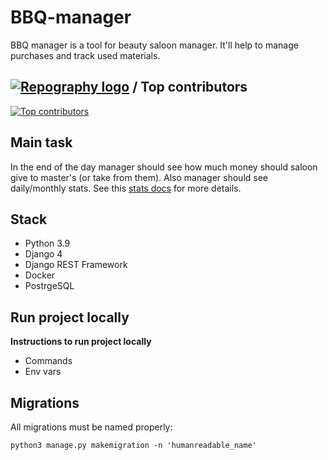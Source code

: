 # BBQ-manager

BBQ manager is a tool for beauty saloon manager. It'll help to manage purchases and track used materials.

## [![Repography logo](https://images.repography.com/logo.svg)](https://repography.com) / Top contributors
[![Top contributors](https://images.repography.com/28409406/Yakov-Varnaev/BBQ-manager/top-contributors/bd18c35f561de8a72274e2c10149ba50_table.svg)](https://github.com/Yakov-Varnaev/BBQ-manager/graphs/contributors)

## Main task

In the end of the day manager should see how much money should saloon give to master's (or take from them). Also manager should see daily/monthly stats. See this [stats docs](./docs/stats.md) for more details.

## Stack

- Python 3.9
- Django 4
- Django REST Framework
- Docker
- PostrgeSQL

## Run project locally

**Instructions to run project locally**

* Commands
* Env vars

## Migrations

All migrations must be named properly:

```
python3 manage.py makemigration -n 'humanreadable_name'
```
